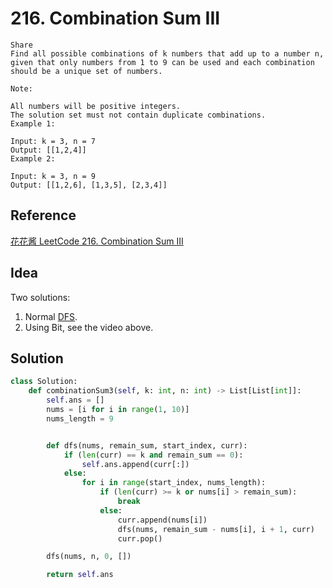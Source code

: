 # 216. Combination Sum III

```
Share
Find all possible combinations of k numbers that add up to a number n, given that only numbers from 1 to 9 can be used and each combination should be a unique set of numbers.

Note:

All numbers will be positive integers.
The solution set must not contain duplicate combinations.
Example 1:

Input: k = 3, n = 7
Output: [[1,2,4]]
Example 2:

Input: k = 3, n = 9
Output: [[1,2,6], [1,3,5], [2,3,4]]
```

## Reference

[花花酱 LeetCode 216. Combination Sum III](https://www.youtube.com/watch?v=UwdX19UvoCI)

## Idea

Two solutions:

1. Normal [DFS](../Search/DFS_Permutation&Combination.md).
2. Using Bit, see the video above.


## Solution

```python
class Solution:
    def combinationSum3(self, k: int, n: int) -> List[List[int]]:
        self.ans = []
        nums = [i for i in range(1, 10)]
        nums_length = 9


        def dfs(nums, remain_sum, start_index, curr):
            if (len(curr) == k and remain_sum == 0):
                self.ans.append(curr[:])
            else:
                for i in range(start_index, nums_length):
                    if (len(curr) >= k or nums[i] > remain_sum):
                        break
                    else:
                        curr.append(nums[i])
                        dfs(nums, remain_sum - nums[i], i + 1, curr)
                        curr.pop()

        dfs(nums, n, 0, [])

        return self.ans
```
